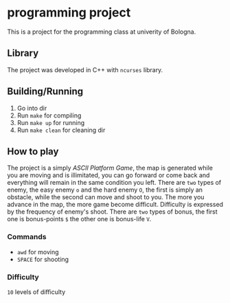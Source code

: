 # programming project

This is a project for the programming class at univerity of Bologna. 

## Library

The project was developed in C++ with `ncurses` library. 

## Building/Running

1. Go into dir 
2. Run `make` for compiling
3. Run `make up` for running
4. Run `make clean` for cleaning dir

## How to play

The project is a simply *ASCII Platform Game*, the map is generated while you are moving and is illimitated, you can go forward or come back and everything will remain in the same condition you left. There are `two` types of enemy, the easy enemy `o` and the hard enemy `O`, the first is simply an obstacle, while the second can move and shoot to you. The more you advance in the map, the more game become difficult. Difficulty is expressed by the frequency of enemy's shoot. There are `two` types of bonus, the first one is bonus-points `$` the other one is bonus-life `V`.

### Commands

- `awd` for moving
- `SPACE` for shooting

### Difficulty

`10` levels of difficulty